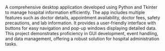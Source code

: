 A comprehensive desktop application developed using Python and Tkinter to manage hospital information efficiently. The app includes multiple features such as doctor details, appointment availability, doctor fees, safety precautions, and lab information. It provides a user-friendly interface with buttons for easy navigation and pop-up windows displaying detailed data. This project demonstrates proficiency in GUI development, event handling, and data management, offering a robust solution for hospital administration tasks.
